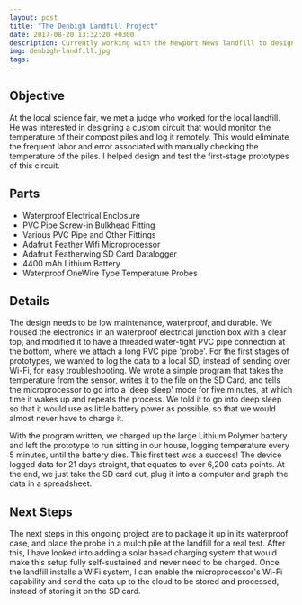 ```yaml
---
layout: post
title: "The Denbigh Landfill Project"
date: 2017-08-20 13:32:20 +0300
description: Currently working with the Newport News landfill to design a prototype remote monitoring system for the temperature of their compost piles.
img: denbigh-landfill.jpg
tags:
---
```


## Objective
At the local science fair, we met a judge who worked for the local landfill. He was interested in designing a custom circuit that would monitor the temperature of their compost piles and log it remotely. This would eliminate the frequent labor and error associated with manually checking the temperature of the piles. I helped design and test the first-stage prototypes of this circuit.

## Parts
* Waterproof Electrical Enclosure
* PVC Pipe Screw-in Bulkhead Fitting
* Various PVC Pipe and Other Fittings
* Adafruit Feather Wifi Microprocessor
* Adafruit Featherwing SD Card Datalogger
* 4400 mAh Lithium Battery
* Waterproof OneWire Type Temperature Probes

## Details
The design needs to be low maintenance, waterproof, and durable. We housed the electronics in an waterproof electrical junction box with a clear top, and modified it to have a threaded water-tight PVC pipe connection at the bottom, where we attach a long PVC pipe 'probe'. For the first stages of prototypes, we wanted to log the data to a local SD, instead of sending over Wi-Fi, for easy troubleshooting. We wrote a simple program that takes the temperature from the sensor, writes it to the file on the SD Card, and tells the microprocessor to go into a 'deep sleep' mode for five minutes, at which time it wakes up and repeats the process. We told it to go into deep sleep so that it would use as little battery power as possible, so that we would almost never have to charge it. 

With the program written, we charged up the large Lithium Polymer battery and left the prototype to run sitting in our house, logging temperature every 5 minutes, until the battery dies. This first test was a success! The device logged data for 21 days straight, that equates to over 6,200 data points. At the end,  we just take the SD card out, plug it into a computer and graph the data in a spreadsheet.

## Next Steps
The next steps in this ongoing project are to package it up in its waterproof case, and place the probe in a mulch pile at the landfill for a real test. After this, I have looked into adding a solar based charging system that would make this setup fully self-sustained and never need to be charged. Once the landfill installs a WiFi system, I can enable the microprocessor's Wi-Fi capability and send the data up to the cloud to be stored and processed, instead of storing it on the SD card.
